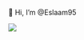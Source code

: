  👋 Hi, I’m @Eslaam95
 
 <img align='left' src='https://github-readme-stats.vercel.app/api/top-langs/?username=Eslaam95&layout=compact'/>



<!---
Eslaam95/Eslaam95 is a ✨ special ✨ repository because its `README.md` (this file) appears on your GitHub profile.
You can click the Preview link to take a look at your changes.
--->
